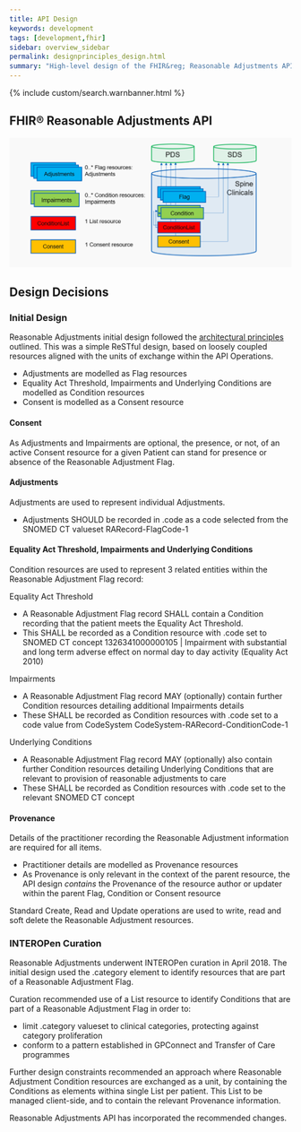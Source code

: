 ```yaml
---
title: API Design
keywords: development
tags: [development,fhir]
sidebar: overview_sidebar
permalink: designprinciples_design.html
summary: "High-level design of the FHIR&reg; Reasonable Adjustments API"
---
```


{% include custom/search.warnbanner.html %}

## FHIR&reg; Reasonable Adjustments API ##

<img src="images/HighLevelDesign.png"/>

## Design Decisions ##

### Initial Design ###

Reasonable Adjustments initial design followed the [architectural principles](/designprinciples_open_api_principles.html) outlined.
This was a simple ReSTful design, based on loosely coupled resources aligned with the units of exchange within the API Operations.
- Adjustments are modelled as Flag resources
- Equality Act Threshold, Impairments and Underlying Conditions are modelled as Condition resources
- Consent is modelled as a Consent resource

#### Consent

As Adjustments and Impairments are optional, the presence, or not, of an active Consent resource for a given Patient can stand for presence or absence of the Reasonable Adjustment Flag.  

#### Adjustments

Adjustments are used to represent individual Adjustments.
- Adjustments SHOULD be recorded in .code as a code selected from the SNOMED CT valueset RARecord-FlagCode-1

#### Equality Act Threshold, Impairments and Underlying Conditions

Condition resources are used to represent 3 related entities within the Reasonable Adjustment Flag record:

Equality Act Threshold
- A Reasonable Adjustment Flag record SHALL contain a Condition recording that the patient meets the Equality Act Threshold. 
- This SHALL be recorded as a Condition resource with .code set to SNOMED CT concept 1326341000000105 \| Impairment with substantial and long term adverse effect on normal day to day activity (Equality Act 2010)


Impairments
-  A Reasonable Adjustment Flag record MAY (optionally) contain further Condition resources detailing additional Impairments details
- These SHALL be recorded as Condition resources with .code set to a code value from CodeSystem CodeSystem-RARecord-ConditionCode-1
    
Underlying Conditions
- A Reasonable Adjustment Flag record MAY (optionally) also contain further Condition resources detailing Underlying Conditions that are relevant to provision of reasonable adjustments to care
- These SHALL be recorded as Condition resources with .code set to the relevant SNOMED CT concept

#### Provenance

Details of the practitioner recording the Reasonable Adjustment information are required for all items.
- Practitioner details are modelled as Provenance resources
- As Provenance is only relevant in the context of the parent resource, the API design _contains_ the Provenance of the resource author or updater within the parent Flag, Condition or Consent resource

Standard Create, Read and Update operations are used to write, read and soft delete the Reasonable Adjustment resources.

### INTEROPen Curation ###

Reasonable Adjustments underwent INTEROPen curation in April 2018. The initial design used the .category element to identify resources that are part of a Reasonable Adjustment Flag.

Curation recommended use of a List resource to identify Conditions that are part of a Reasonable Adjustment Flag in order to:
- limit .category valueset to clinical categories, protecting against category proliferation
- conform to a pattern established in GPConnect and Transfer of Care programmes

Further design constraints recommended an approach where Reasonable Adjustment Condition resources are exchanged as a unit, by containing the Conditions as elements withina single List per patient. This List to be managed client-side, and to contain the relevant Provenance information.

Reasonable Adjustments API has incorporated the recommended changes.